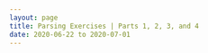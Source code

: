 ```yaml
---
layout: page
title: Parsing Exercises | Parts 1, 2, 3, and 4
date: 2020-06-22 to 2020-07-01
---
```




[Tutorial 1]: https://www.youtube.com/watch?v=-nUP-Xqh_Dw
[Tutorial 2]: https://www.youtube.com/watch?v=ZOeWo2v3nhA
[Tutorial 3]: https://www.youtube.com/watch?v=urGtEzrVJuM
[Tutorial 4]: https://www.youtube.com/watch?v=jdP4T9ZpEd0
[Tutorial 5]: https://www.youtube.com/watch?v=YJsE7Inzves
[Tutorial 6]: https://www.youtube.com/watch?v=8j4zkEx37wI
[Tutorial 7]: https://www.youtube.com/watch?v=lKP0FI34oCg
